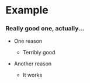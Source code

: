 # Example
### Really good one, actually...

* One reason
	- Terribly good
* Another reason
	- It works